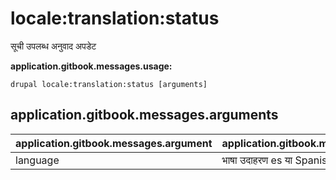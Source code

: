 # locale:translation:status
सूची उपलब्ध अनुवाद अपडेट

**application.gitbook.messages.usage:**
```
drupal locale:translation:status [arguments]
```

## application.gitbook.messages.arguments
application.gitbook.messages.argument | application.gitbook.messages.details
---------|-------------
language | भाषा उदाहरण es या Spanish
